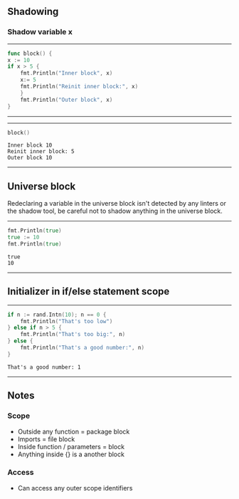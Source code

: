 
## Shadowing

### Shadow variable x

---
```go
func block() {
x := 10
if x > 5 {
	fmt.Println("Inner block", x)
	x:= 5 
	fmt.Println("Reinit inner block:", x)
	}
	fmt.Println("Outer block", x)
}
```
---
---
```go
block()
```
```output
Inner block 10
Reinit inner block: 5
Outer block 10
```
---
## Universe block


Redeclaring a variable in the universe block isn't detected by any linters or the shadow tool, be careful not to shadow anything in the universe block.

---
```go
fmt.Println(true)
true := 10
fmt.Println(true)
```
```output
true
10
```
---
## Initializer in if/else statement scope

---
```go
if n := rand.Intn(10); n == 0 {
	fmt.Println("That's too low")
} else if n > 5 {
	fmt.Println("That's too big:", n)
} else {
	fmt.Println("That's a good number:", n)
}
```
```output
That's a good number: 1
```
---
## Notes
### Scope
- Outside any function = package block
- Imports = file block
- Inside function / parameters = block
- Anything inside {} is a another block

### Access
- Can access any outer scope identifiers
